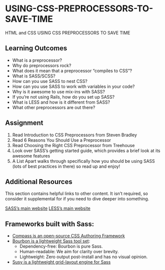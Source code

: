 # USING-CSS-PREPROCESSORS-TO-SAVE-TIME
HTML and CSS USING CSS PREPROCESSORS TO SAVE TIME

## Learning Outcomes
- What is a preprocessor?
- Why do preprocessors rock?
- What does it mean that a preprocessor “compiles to CSS”?
- What is SASS/SCSS?
- How can you use SASS to nest CSS?
- How can you use SASS to work with variables in your code?
- Why is it awesome to use mix-ins with SASS?
- If you’re not using Rails, how do you set up SASS?
- What is LESS and how is it different from SASS?
- What other preprocessors are out there?

## Assignment
1. Read Introduction to CSS Preprocessors from Steven Bradley
2. Read 6 Reasons You Should Use a Preprocessor
3. Read Choosing the Right CSS Preprocessor from Treehouse
4. Look over SASS’s getting started guide, which provides a brief look at its awesome features
5. A List Apart walks through specifically how you should be using SASS (lots of best practices in there) so read up and enjoy!

## Additional Resources
This section contains helpful links to other content. It isn’t required, so consider it supplemental for if you need to dive deeper into something.

[SASS’s main website](https://sass-lang.com/)
[LESS’s main website](http://lesscss.org/)

## Frameworks built with Sass:
- [Compass is an open-source CSS Authoring Framework](http://compass-style.org/)
- [Bourbon is a lightweight Sass tool set](https://www.bourbon.io/):
  * Dependency-free: Bourbon is pure Sass.
  * Human-readable: We aim for clarity over brevity.
  * Lightweight: Zero output post-install and has no visual opinion.
- [Susy is a lightweight grid-layout engine for Sass](https://www.oddbird.net/susy/)
